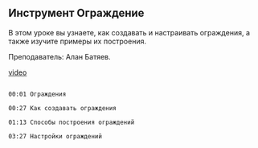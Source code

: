 ## Инструмент Ограждение

В этом уроке вы узнаете, как создавать и настраивать ограждения, а также изучите примеры их построения. 

Преподаватель: Алан Батяев. 

[video](https://player.softculture.cc/embed/online/ARC/ARC_59.21.12_L4-8_Railing)

```chapters

00:01 Ограждения

00:27 Как создавать ограждения

01:13 Способы построения ограждений

03:27 Настройки ограждений

```